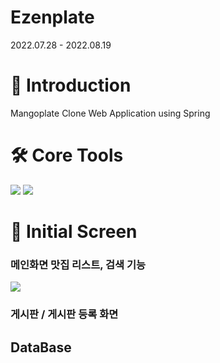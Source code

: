 # Ezenplate
2022.07.28 - 2022.08.19

# 👥 Introduction 
Mangoplate Clone Web Application using Spring<br/>

# 🛠 Core Tools
<img src="https://img.shields.io/badge/React-61DAFB?style=for-the-badge&logo=React&logoColor=white"/> <img src="https://img.shields.io/badge/firebase-FFCA28?style=for-the-badge&logo=firebase&logoColor=white">

# 👀  Initial Screen
### 메인화면 맛집 리스트, 검색 기능 
<img src="https://user-images.githubusercontent.com/87024040/220259456-3adf8bfb-5f34-48f5-8d04-3167de6205ea.gif" />

### 게시판 / 게시판 등록 화면

## DataBase 
>
